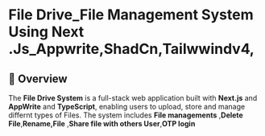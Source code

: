 #  File Drive_File Management System Using Next .Js_Appwrite,ShadCn,Tailwwindv4,

## 🌟 Overview
The **File Drive System** is a full-stack web application built with **Next.js** and  **AppWrite** and **TypeScript**,  enabling users to upload, store and manage differnt types of Files. The system includes **File managements** ,**Delete File**,**Rename,File** ,**Share file with others User**,**OTP login**
